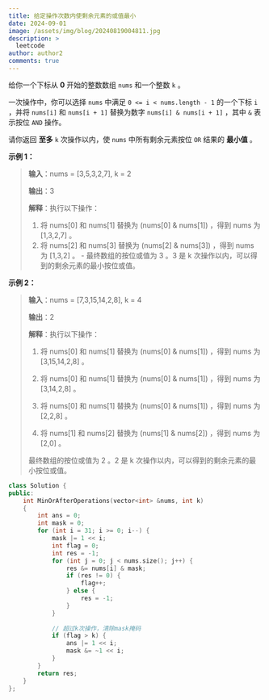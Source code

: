 ```yaml
---
title: 给定操作次数内使剩余元素的或值最小
date: 2024-09-01
image: /assets/img/blog/20240819004811.jpg
description: >
  leetcode
author: author2
comments: true
---
```


给你一个下标从 **0** 开始的整数数组 `nums` 和一个整数 `k` 。

一次操作中，你可以选择 `nums` 中满足 `0 <= i < nums.length - 1` 的一个下标 `i` ，并将 `nums[i]` 和 `nums[i + 1]` 替换为数字 `nums[i] & nums[i + 1]` ，其中 `&` 表示按位 `AND` 操作。

请你返回 **至多** `k` 次操作以内，使 `nums` 中所有剩余元素按位 `OR` 结果的 **最小值** 。

**示例 1：**

> **输入**：nums = [3,5,3,2,7], k = 2
> 
> **输出**：3
>
> **解释**：执行以下操作：
> 
> 1. 将 nums[0] 和 nums[1] 替换为 (nums[0] & nums[1]) ，得到 nums 为 [1,3,2,7] 。
> 2. 将 nums[2] 和 nums[3] 替换为 (nums[2] & nums[3]) ，得到 nums 为 [1,3,2] 。
      - 最终数组的按位或值为 3 。3 是 k 次操作以内，可以得到的剩余元素的最小按位或值。



**示例 2：**

> **输入**：nums = [7,3,15,14,2,8], k = 4
>
> **输出**：2
>
> **解释**：执行以下操作：
>
> 1. 将 nums[0] 和 nums[1] 替换为 (nums[0] & nums[1]) ，得到 nums 为 [3,15,14,2,8] 。
>
> 2. 将 nums[0] 和 nums[1] 替换为 (nums[0] & nums[1]) ，得到 nums 为 [3,14,2,8] 。
>
> 3. 将 nums[0] 和 nums[1] 替换为 (nums[0] & nums[1]) ，得到 nums 为 [2,2,8] 。
>
> 4. 将 nums[1] 和 nums[2] 替换为 (nums[1] & nums[2]) ，得到 nums 为 [2,0] 。
>
>   最终数组的按位或值为 2 。2 是 k 次操作以内，可以得到的剩余元素的最小按位或值。



```C++
class Solution {
public:
    int MinOrAfterOperations(vector<int> &nums, int k)
    {
        int ans = 0;
        int mask = 0;
        for (int i = 31; i >= 0; i--) {
            mask |= 1 << i;
            int flag = 0;
            int res = -1;
            for (int j = 0; j < nums.size(); j++) {
                res &= nums[i] & mask;
                if (res != 0) {
                    flag++;
                } else {
                    res = -1;
                }
            }
            
            // 超过k次操作，清除mask掩码
            if (flag > k) {
                ans |= 1 << i;
                mask &= ~1 << i;
            }
        }
        return res;
    }
};
```

